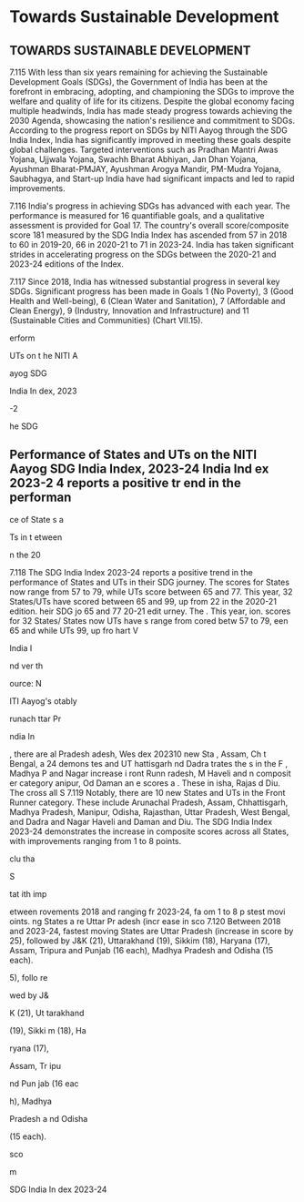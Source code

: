 # Towards Sustainable Development

## TOWARDS SUSTAINABLE DEVELOPMENT

7.115  With  less  than  six  years  remaining  for  achieving  the  Sustainable  Development  Goals (SDGs),  the  Government  of  India  has  been  at  the  forefront  in  embracing,  adopting,  and championing the SDGs to improve the welfare and quality of life for its citizens. Despite the global economy facing multiple headwinds, India has made steady progress towards achieving the 2030 Agenda, showcasing the nation's resilience and commitment to SDGs. According to the progress report on SDGs by NITI Aayog through the SDG India Index, India has significantly improved  in  meeting  these  goals  despite  global  challenges.  Targeted  interventions  such  as Pradhan  Mantri  Awas  Yojana,  Ujjwala  Yojana,  Swachh  Bharat  Abhiyan,  Jan  Dhan  Yojana, Ayushman Bharat-PMJAY,  Ayushman  Arogya  Mandir,  PM-Mudra  Yojana,  Saubhagya,  and Start-up India have had significant impacts and led to rapid improvements.

7.116  India's  progress  in  achieving  SDGs has advanced with each year. The performance is measured for 16 quantifiable goals, and a qualitative assessment is provided for Goal 17. The country's overall score/composite score 181  measured by the SDG India Index has ascended from 57 in 2018 to 60 in 2019-20, 66 in 2020-21 to 71 in 2023-24. India has taken significant strides in accelerating progress on the SDGs between the 2020-21 and 2023-24 editions of the Index.

7.117  Since 2018, India has witnessed substantial progress in several key SDGs. Significant progress has been made in Goals 1 (No Poverty), 3 (Good Health and Well-being), 6 (Clean Water and Sanitation), 7 (Affordable and Clean Energy), 9 (Industry, Innovation and Infrastructure) and 11 (Sustainable Cities and Communities) (Chart VII.15).

<!-- image -->

erform

UTs on t he NITI A

ayog SDG

India In dex, 2023

-2

he SDG

## Performance of States and UTs on the NITI Aayog SDG India Index, 2023-24 India Ind ex 2023-2 4 reports a positive tr end in the performan

ce of State s a

Ts in t etween

n the 20

7.118  The SDG India Index 2023-24 reports a positive trend in the performance of States and UTs in their SDG journey. The scores for States now range from 57 to 79, while UTs score between 65 and 77. This year, 32 States/UTs have scored between 65 and 99, up from 22 in the 2020-21 edition. heir SDG jo 65 and 77 20-21 edit urney. The . This year, ion. scores for 32 States/ States now UTs have s range from cored betw 57 to 79, een 65 and while UTs 99, up fro hart  V

India  I

nd ver th

ource: N

<!-- image -->

ITI Aayog's otably

runach ttar Pr

ndia  In

,  there are al Pradesh adesh, Wes dex  202310 new Sta , Assam, Ch t Bengal, a 24  demons tes and UT hattisgarh nd Dadra trates  the s in the F , Madhya P and Nagar increase  i ront  Runn radesh, M Haveli and n  composit er category anipur, Od Daman an e  scores  a .  These in isha, Rajas d Diu. The cross  all  S 7.119  Notably, there are 10 new States and UTs in the Front  Runner category. These include Arunachal Pradesh, Assam, Chhattisgarh, Madhya Pradesh, Manipur, Odisha, Rajasthan, Uttar Pradesh, West Bengal, and Dadra and Nagar Haveli and Daman and Diu. The SDG India Index 2023-24 demonstrates the increase in composite scores across all States, with improvements ranging from 1 to 8 points.

clu tha

S

tat ith imp

etween rovements 2018 and ranging fr 2023-24, fa om 1 to 8 p stest movi oints. ng States a re Uttar Pr adesh (incr ease in sco 7.120  Between 2018 and 2023-24, fastest moving States are Uttar Pradesh (increase in score by 25), followed by J&amp;K (21), Uttarakhand (19), Sikkim (18), Haryana (17), Assam, Tripura and Punjab (16 each), Madhya Pradesh and Odisha (15 each).

5), follo re

wed by J&amp;

K (21), Ut tarakhand

(19), Sikki m (18), Ha

ryana (17),

Assam, Tr ipu

nd Pun jab (16 eac

h), Madhya

Pradesh a nd Odisha

(15 each).

sco

m

SDG India In dex 2023-24